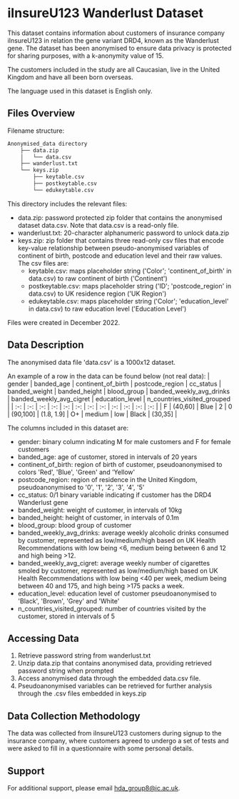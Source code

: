 # iInsureU123 Wanderlust Dataset
This dataset contains information about customers of insurance company iInsureU123 in relation the gene variant DRD4, known as the Wanderlust gene. The dataset has been anonymised to ensure data privacy is protected for sharing purposes, with a k-anonymity value of 15.

The customers included in the study are all Caucasian, live in the United Kingdom and have all been born overseas.

The language used in this dataset is English only.

## Files Overview
Filename structure:
```bash
Anonymised_data directory
    ├── data.zip
    │   └── data.csv
    ├── wanderlust.txt
    └── keys.zip
        ├── keytable.csv
        ├── postkeytable.csv
        └── edukeytable.csv
```

This directory includes the relevant files:
* data.zip: password protected zip folder that contains the anonymised dataset data.csv. Note that data.csv is a read-only file.
* wanderlust.txt: 20-character alphanumeric password to unlock data.zip
* keys.zip: zip folder that contains three read-only csv files that encode key-value relationship between pseudo-anonymised variables of continent of birth, postcode and education level and their raw values. The csv files are:
    * keytable.csv: maps placeholder string ('Color'; 'continent_of_birth' in data.csv) to raw continent of birth ('Continent')
    * postkeytable.csv: maps placeholder string ('ID'; 'postcode_region' in data.csv) to UK residence region ('UK Region')
    * edukeytable.csv: maps placeholder string ('Color'; 'education_level' in data.csv) to raw education level ('Education Level')

Files were created in December 2022.

## Data Description
The anonymised data file 'data.csv' is a 1000x12 dataset. 

An example of a row in the data can be found below (not real data):
| gender | banded_age | continent_of_birth | postcode_region | cc_status | banded_weight | banded_height | blood_group | banded_weekly_avg_drinks | banded_weekly_avg_cigret | education_level | n_countries_visited_grouped |
| :-: | :-: | :-: | :-: | :-: | :-: | :-: | :-: | :-: | :-: | :-: | :-: |
| F | (40,60] | Blue | 2 | 0 | (90,100] | (1.8, 1.9] | O+ | medium | low | Black | (30,35] |

The columns included in this dataset are:
* gender: binary column indicating M for male customers and F for female customers
* banded_age: age of customer, stored in intervals of 20 years
* continent_of_birth: region of birth of customer, pseudoanonymised to colors 'Red', 'Blue', 'Green' and 'Yellow'
* postcode_region: region of residence in the United Kingdom, pseudoanonymised to '0', '1', '2', '3', '4', '5' 
* cc_status: 0/1 binary variable indicating if customer has the DRD4 Wanderlust gene
* banded_weight: weight of customer, in intervals of 10kg
* banded_height: height of customer, in intervals of 0.1m
* blood_group: blood group of customer
* banded_weekly_avg_drinks: average weekly alcoholic drinks consumed by customer, represented as low/medium/high based on UK Health Recommendations with low being <6, medium being between 6 and 12 and high being >12.
* banded_weekly_avg_cigret: average weekly number of cigarettes smoled by customer, represented as low/medium/high based on UK Health Recommendations with low being <40 per week, medium being between 40 and 175, and high being >175 packs a week.
* education_level: education level of customer pseudoanonymised to 'Black', 'Brown', 'Grey' and 'White'
* n_countries_visited_grouped: number of countries visited by the customer, stored in intervals of 5

## Accessing Data
1. Retrieve password string from wanderlust.txt
2. Unzip data.zip that contains anonymised data, providing retrieved password string when prompted
3. Access anonymised data through the embedded data.csv file.
4. Pseudoanonymised variables can be retrieved for further analysis through the .csv files embedded in keys.zip

## Data Collection Methodology
The data was collected from iInsureU123 customers during signup to the insurance company, where customers agreed to undergo a set of tests and were asked to fill in a questionnaire with some personal details.

## Support
For additional support, please email hda_group8@ic.ac.uk. 